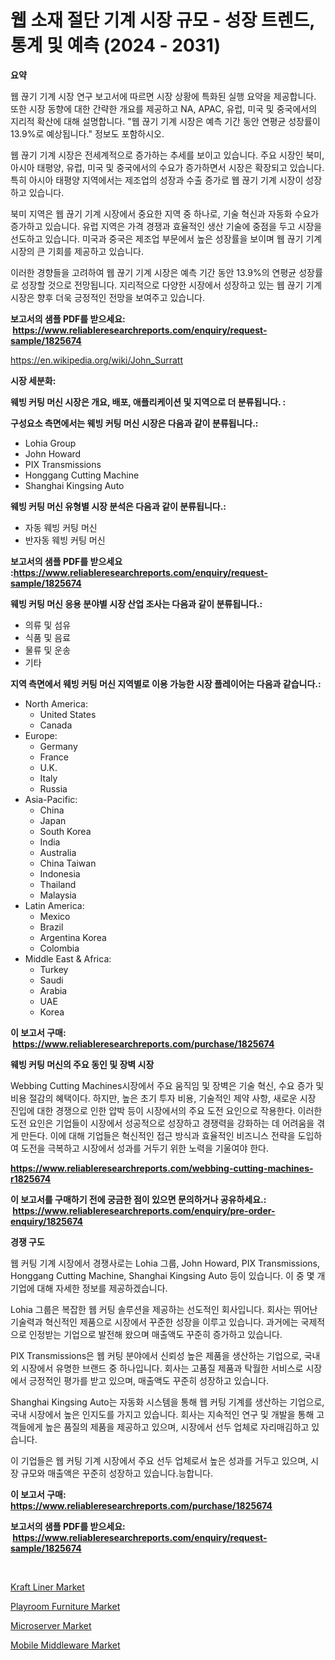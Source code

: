 <p><h1>웹 소재 절단 기계 시장 규모 - 성장 트렌드, 통계 및 예측 (2024 - 2031)</h1></p><p><strong>요약</strong></p>
<p><p>웹 끊기 기계 시장 연구 보고서에 따르면 시장 상황에 특화된 실행 요약을 제공합니다. 또한 시장 동향에 대한 간략한 개요를 제공하고 NA, APAC, 유럽, 미국 및 중국에서의 지리적 확산에 대해 설명합니다. "웹 끊기 기계 시장은 예측 기간 동안 연평균 성장률이 13.9%로 예상됩니다." 정보도 포함하시오.</p><p>웹 끊기 기계 시장은 전세계적으로 증가하는 추세를 보이고 있습니다. 주요 시장인 북미, 아시아 태평양, 유럽, 미국 및 중국에서의 수요가 증가하면서 시장은 확장되고 있습니다. 특히 아시아 태평양 지역에서는 제조업의 성장과 수출 증가로 웹 끊기 기계 시장이 성장하고 있습니다.</p><p>북미 지역은 웹 끊기 기계 시장에서 중요한 지역 중 하나로, 기술 혁신과 자동화 수요가 증가하고 있습니다. 유럽 지역은 가격 경쟁과 효율적인 생산 기술에 중점을 두고 시장을 선도하고 있습니다. 미국과 중국은 제조업 부문에서 높은 성장률을 보이며 웹 끊기 기계 시장의 큰 기회를 제공하고 있습니다.</p><p>이러한 경향들을 고려하여 웹 끊기 기계 시장은 예측 기간 동안 13.9%의 연평균 성장률로 성장할 것으로 전망됩니다. 지리적으로 다양한 시장에서 성장하고 있는 웹 끊기 기계 시장은 향후 더욱 긍정적인 전망을 보여주고 있습니다.</p></p>
<p><strong>보고서의 샘플 PDF를 받으세요: &nbsp;<a href="https://www.reliableresearchreports.com/enquiry/request-sample/1825674">https://www.reliableresearchreports.com/enquiry/request-sample/1825674</a></strong></p>
<p><a href="https://en.wikipedia.org/wiki/John_Surratt">https://en.wikipedia.org/wiki/John_Surratt</a></p>
<p><strong>시장 세분화:</strong></p>
<p><strong> 웨빙 커팅 머신 시장은 개요, 배포, 애플리케이션 및 지역으로 더 분류됩니다. :</strong></p>
<p><strong>구성요소 측면에서는 웨빙 커팅 머신 시장은 다음과 같이 분류됩니다.:</strong></p>
<p><ul><li>Lohia Group</li><li>John Howard</li><li>PIX Transmissions</li><li>Honggang Cutting Machine</li><li>Shanghai Kingsing Auto</li></ul></p>
<p><strong> 웨빙 커팅 머신 유형별 시장 분석은 다음과 같이 분류됩니다.:</strong></p>
<p><ul><li>자동 웨빙 커팅 머신</li><li>반자동 웨빙 커팅 머신</li></ul></p>
<p><strong>보고서의 샘플 PDF를 받으세요 :<a href="https://www.reliableresearchreports.com/enquiry/request-sample/1825674">https://www.reliableresearchreports.com/enquiry/request-sample/1825674</a></strong></p>
<p><strong> 웨빙 커팅 머신 응용 분야별 시장 산업 조사는 다음과 같이 분류됩니다.:</strong></p>
<p><ul><li>의류 및 섬유</li><li>식품 및 음료</li><li>물류 및 운송</li><li>기타</li></ul></p>
<p><strong>지역 측면에서 웨빙 커팅 머신 지역별로 이용 가능한 시장 플레이어는 다음과 같습니다.:</strong></p>
<p><ul>
    <li>
        North America:
        <ul>
            <li>United States</li>
            <li>Canada</li>
        </ul>
    </li>
    <li>
        Europe:
        <ul>
            <li>Germany</li>
            <li>France</li>
            <li>U.K.</li>
            <li>Italy</li>
            <li>Russia</li>
        </ul>
    </li>
    <li>
        Asia-Pacific:
        <ul>
            <li>China</li>
            <li>Japan</li>
            <li>South Korea</li>
            <li>India</li>
            <li>Australia</li>
            <li>China Taiwan</li>
            <li>Indonesia</li>
            <li>Thailand</li>
            <li>Malaysia</li>
        </ul>
    </li>
    <li>
        Latin America:
        <ul>
            <li>Mexico</li>
            <li>Brazil</li>
            <li>Argentina Korea</li>
            <li>Colombia</li>
        </ul>
    </li>
    <li>
        Middle East & Africa:
        <ul>
            <li>Turkey</li>
            <li>Saudi</li>
            <li>Arabia</li>
            <li>UAE</li>
            <li>Korea</li>
        </ul>
    </li>
    </ul></p>
<p><strong>이 보고서 구매: &nbsp;<a href="https://www.reliableresearchreports.com/purchase/1825674">https://www.reliableresearchreports.com/purchase/1825674</a></strong></p>
<p><strong>웨빙 커팅 머신의 주요 동인 및 장벽 시장</strong></p>
<p><p>Webbing Cutting Machines시장에서 주요 움직임 및 장벽은 기술 혁신, 수요 증가 및 비용 절감의 혜택이다. 하지만, 높은 초기 투자 비용, 기술적인 제약 사항, 새로운 시장 진입에 대한 경쟁으로 인한 압박 등이 시장에서의 주요 도전 요인으로 작용한다. 이러한 도전 요인은 기업들이 시장에서 성공적으로 성장하고 경쟁력을 강화하는 데 어려움을 겪게 만든다. 이에 대해 기업들은 혁신적인 접근 방식과 효율적인 비즈니스 전략을 도입하여 도전을 극복하고 시장에서 성과를 거두기 위한 노력을 기울여야 한다.</p></p>
<p><strong><a href="https://www.reliableresearchreports.com/webbing-cutting-machines-r1825674">https://www.reliableresearchreports.com/webbing-cutting-machines-r1825674</a></strong></p>
<p><strong>이 보고서를 구매하기 전에 궁금한 점이 있으면 문의하거나 공유하세요.: &nbsp;<a href="https://www.reliableresearchreports.com/enquiry/pre-order-enquiry/1825674">https://www.reliableresearchreports.com/enquiry/pre-order-enquiry/1825674</a></strong></p>
<p><strong>경쟁 구도</strong></p>
<p><p>웹 커팅 기계 시장에서 경쟁사로는 Lohia 그룹, John Howard, PIX Transmissions, Honggang Cutting Machine, Shanghai Kingsing Auto 등이 있습니다. 이 중 몇 개 기업에 대해 자세한 정보를 제공하겠습니다.</p><p>Lohia 그룹은 복잡한 웹 커팅 솔루션을 제공하는 선도적인 회사입니다. 회사는 뛰어난 기술력과 혁신적인 제품으로 시장에서 꾸준한 성장을 이루고 있습니다. 과거에는 국제적으로 인정받는 기업으로 발전해 왔으며 매출액도 꾸준히 증가하고 있습니다.</p><p>PIX Transmissions은 웹 커팅 분야에서 신뢰성 높은 제품을 생산하는 기업으로, 국내외 시장에서 유명한 브랜드 중 하나입니다. 회사는 고품질 제품과 탁월한 서비스로 시장에서 긍정적인 평가를 받고 있으며, 매출액도 꾸준히 성장하고 있습니다.</p><p>Shanghai Kingsing Auto는 자동화 시스템을 통해 웹 커팅 기계를 생산하는 기업으로, 국내 시장에서 높은 인지도를 가지고 있습니다. 회사는 지속적인 연구 및 개발을 통해 고객들에게 높은 품질의 제품을 제공하고 있으며, 시장에서 선두 업체로 자리매김하고 있습니다.</p><p>이 기업들은 웹 커팅 기계 시장에서 주요 선두 업체로서 높은 성과를 거두고 있으며, 시장 규모와 매출액은 꾸준히 성장하고 있습니다.능합니다.</p></p>
<p><strong>이 보고서 구매: &nbsp; <a href="https://www.reliableresearchreports.com/purchase/1825674">https://www.reliableresearchreports.com/purchase/1825674</a></strong></p>
<p><strong>보고서의 샘플 PDF를 받으세요: &nbsp;<a href="https://www.reliableresearchreports.com/enquiry/request-sample/1825674">https://www.reliableresearchreports.com/enquiry/request-sample/1825674</a></strong><strong></strong></p>
<p>&nbsp;</p>
<p><p><a href="https://medium.com/@marcoshoppe2023/global-kraft-liner-market-focus-on-application-end-use-industry-type-equipment-and-region-0a396ededc89">Kraft Liner Market</a></p><p><a href="https://medium.com/@karleeprice2004/emerging-trends-in-playroom-furniture-market-global-outlook-and-future-prospects-from-2024-2031-e22339e6ef73">Playroom Furniture Market</a></p><p><a href="https://github.com/markusgodoy/Market-Research-Report-List-4/blob/main/microserver-market.md">Microserver Market</a></p><p><a href="https://github.com/arionmp/Market-Research-Report-List-4/blob/main/mobile-middleware-market.md">Mobile Middleware Market</a></p></p>